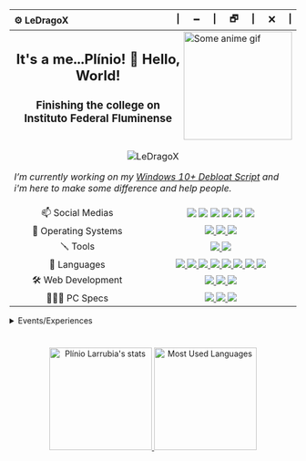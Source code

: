 <div align="center">
  <table>
    <thead>
      <tr >
        <th align="left">⚙️ LeDragoX</th>
        <th align="right">|⠀⠀🗕⠀⠀|⠀⠀🗗⠀⠀|⠀⠀🗙⠀⠀|</th>
      </tr>
    </thead>
    <tbody>
      <tr>
        <td colspan="2">
          <a href="#blank"><img src="https://static.wikia.nocookie.net/jojoban/images/0/0e/Jotarowithstand_arcade.gif/revision/latest/scale-to-width/360?cb=20180213003908" align="right" title="Some anime gif" width="190px" height="auto" alt="Some anime gif"></a>
          <h2 align="center">It's a me...Plínio! 👋 Hello, World!</h2>
          <h3 align="center">Finishing the college on Instituto Federal Fluminense</h3>
          <h1></h1>
          <p align="center"><img src="https://komarev.com/ghpvc/?username=LeDragoX" alt="LeDragoX" /></p>
          <p>
            <i>I’m currently working on my <a href="https://github.com/LeDragoX/Win-10-Smart-Debloat-Tools">Windows 10+ Debloat Script</a> and i'm here to make some difference and help people.</i>
          </p>
        </td>
      </tr>
      <tr>
        <td align="center">📫 Social Medias</td>
        <td align="center">
          <a href="https://gitlab.com/LeDragoX"><img src="https://img.shields.io/badge/GitLab-330F63?style=flat&logo=gitlab&logoColor=white"></a>
          <a href="https://www.linkedin.com/in/plinio-larrubia"><img src="https://img.shields.io/badge/LinkedIn-blue?style=flat&logo=Linkedin&logoColor=white"></a>
          <a href="mailto:plinio2xd@gmail.com"><img src="https://img.shields.io/badge/-Gmail-c14438?style=flat&logo=Gmail&logoColor=white"></a>
          <a href="https://forum.xda-developers.com/m/ledragox.8006906/"><img src="https://img.shields.io/badge/XDA-Developers-F59812?style=flat&logo=xda-developers&logoColor=white"></a>
          <a href="https://steamcommunity.com/id/ledragox/"><img src="https://img.shields.io/badge/Steam-000000?style=flat&logo=steam&logoColor=white"></a>
          <a href="https://myanimelist.net/profile/LeDragoX"><img src="https://img.shields.io/badge/MyAnimeList-2E51A2?style=flat&logo=myanimelist&logoColor=white"></a>
        </td>
      </tr>
      <tr>
        <td align="center">💾 Operating Systems</td>
        <td align="center">
          <a href="#blank">
            <img src="https://img.shields.io/badge/OS-Windows_10-0078D6?style=flat&logo=microsoft&logoColor=white">
            <img src="https://img.shields.io/badge/OS-Arch_Linux_(WSL)-FFFFFF?style=flat&logo=arch-linux&logoColor=blue">
            <img src="https://img.shields.io/badge/OS-Android_12_(Project_Elixir)-3DDC84?style=flat&logo=android&logoColor=">
          </a>
        </td>
      </tr>
      <tr>
        <td align="center">🪛 Tools</td>
        <td align="center">
          <a href="#blank">
            <img src="https://img.shields.io/badge/IDE-VS_Code-0078D4?style=flat&logo=visual%20studio%20code&logoColor=white">
            <img src="https://img.shields.io/badge/GIMP-5C5543?style=flat&logo=gimp&logoColor=white">
          </a>
        </td>
      </tr>
      <tr>
        <td align="center">🚀 Languages</td>
        <td align="center">
          <a href="#blank">
            <img src="https://img.shields.io/badge/PowerShell-5391FE?style=flat&logo=PowerShell&logoColor=white">
            <img src="https://img.shields.io/badge/Shell_Script-121011?style=flat&logo=linux&logoColor=white">
            <img src="https://img.shields.io/badge/HTML5-E34F26?style=flat&logo=html5&logoColor=white">
            <img src="https://img.shields.io/badge/CSS3-1572B6?style=flat&logo=css3&logoColor=white">
            <img src="https://img.shields.io/badge/JavaScript-F7DF1E?style=flat&logo=javascript&logoColor=black">
            <img src="https://img.shields.io/badge/TypeScript-007ACC?style=flat&logo=typescript&logoColor=white">
            <img src="https://img.shields.io/badge/Python-3776AB?style=flat&logo=python&logoColor=FFD343">
            <img src="https://img.shields.io/badge/Ruby-CC342D?style=flat&logo=ruby&logoColor=white">
          </a>
        </td>
      </tr>
      <tr>
        <td align="center">🛠️ Web Development</td>
        <td align="center">
          <a href="#blank">
            <img src="https://img.shields.io/badge/Rails-%23CC0000.svg?style=flat&logo=ruby-on-rails&logoColor=white">
            <img src="https://img.shields.io/badge/Node_JS-339933?style=flat&logo=nodedotjs&logoColor=white">
            <img src="https://img.shields.io/badge/Insomnia-5849be?style=flat&logo=Insomnia&logoColor=white">
          </a>
        </td>
      </tr>
      <tr>
        <td align="center">👨🏻‍💻 PC Specs</td>
        <td align="center">
          <a href="#blank">
            <img src="https://img.shields.io/badge/AMD-Ryzen_5_1600_(AE)_+_A320M_K-ED1C24?style=flat&logo=amd&logoColor=white">
            <img src="https://img.shields.io/badge/Corsair-16GB_RAM_@2666Mhz-993399?style=flat&logo=corsair&logoColor=white">
            <img src="https://img.shields.io/badge/NVIDIA-GTX1060_6GB-76B900?style=flat&logo=nvidia&logoColor=white">
          </a>
        </td>
      </tr>
    </tbody>
  </table>
</div>

<details>
  <summary>Events/Experiences</summary>
  <h3>2021</h3>
  <ul>
    <li>Learned Ruby v3 / Rails v6 / TDD / Following Conventions / Linting / Pair Programming / Daily Meeting thanks to <a href="https://treinadev.com.br/" target="_blank"><img src="https://treinadev.com.br/assets/favicon/favicon-a661a9ff4b3971bdf8624c6356c4eafcad2132334c14fb6fa8d1de80d1a592ab.ico" width="25px" style="vertical-align: middle;" /> TreinaDev</a></li>
  </ul>
</details>

<h1></h1>

<div align="center">
  <a href="#blank">
    <img src="https://github-readme-stats.vercel.app/api?username=ledragox&hide_title&show_icons=true&theme=chartreuse-dark&include_all_commits=true&count_private=true" height="180px" title="Shrek is love 💚" alt="Plínio Larrubia's stats" />
    <img src="https://github-readme-stats.vercel.app/api/top-langs/?username=ledragox&layout=compact&theme=chartreuse-dark&langs_count=8&hide=jupyter%20notebook,java" height="180px" title="Shrek is life 🧬" alt="Most Used Languages" />
  </a>
</div>

<!--
**LeDragoX/LeDragoX** is a ✨ _special_ ✨ repository because its `README.md` (this file) appears on your GitHub profile.

Here are some ideas to get you started:

- 🔭 I’m currently working on ...
- 🌱 I’m currently learning ...
- 👯 I’m looking to collaborate on ...
- 🤔 I’m looking for help with ...
- 💬 Ask me about ...
- 📫 How to reach me: ...
- 😄 Pronouns: ...
- ⚡ Fun fact: ...
-->
